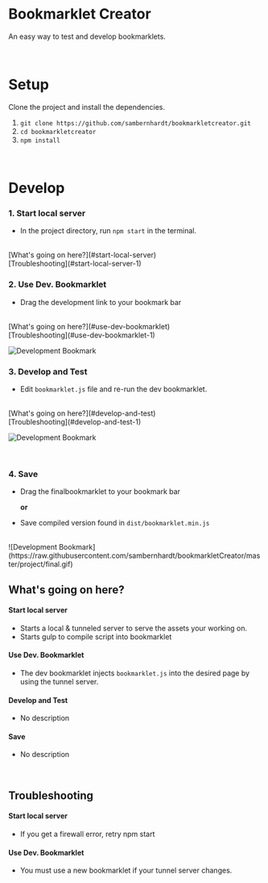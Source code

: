 # Bookmarklet Creator

An easy way to test and develop bookmarklets.

<br>

# Setup
Clone the project and install the dependencies.

1. `git clone https://github.com/sambernhardt/bookmarkletcreator.git`
2. `cd bookmarkletcreator`
3. `npm install`

<br>

# Develop

### 1. Start local server
- In the project directory, run `npm start` in the terminal.

<br>
[What's going on here?](#start-local-server)<br>
[Troubleshooting](#start-local-server-1)

### 2. Use Dev. Bookmarklet
- Drag the development link to your bookmark bar

<br>
[What's going on here?](#use-dev-bookmarklet)<br>
[Troubleshooting](#use-dev-bookmarklet-1)


![Development Bookmark](https://raw.githubusercontent.com/sambernhardt/bookmarkletCreator/master/project/dev.gif)

### 3. Develop and Test
- Edit `bookmarklet.js` file and re-run the dev bookmarklet.

<br>
[What's going on here?](#develop-and-test)<br>
[Troubleshooting](#develop-and-test-1)

![Development Bookmark](https://raw.githubusercontent.com/sambernhardt/bookmarkletCreator/master/project/edit.gif)

<br>

### 4. Save

- Drag the finalbookmarklet to your bookmark bar

  **or**
- Save compiled version found in `dist/bookmarklet.min.js`

<br>
![Development Bookmark](https://raw.githubusercontent.com/sambernhardt/bookmarkletCreator/master/project/final.gif)

<br>

## What's going on here?

#### Start local server
- Starts a local & tunneled server to serve the assets your working on.
- Starts gulp to compile script into bookmarklet

#### Use Dev. Bookmarklet
- The dev bookmarklet injects `bookmarklet.js` into the desired page by using the tunnel server.

#### Develop and Test
- No description

#### Save
- No description

<br>

## Troubleshooting

#### Start local server
- If you get a firewall error, retry npm start

#### Use Dev. Bookmarklet
- You must use a new bookmarklet if your tunnel server changes.
